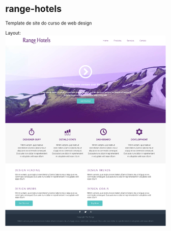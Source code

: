 # range-hotels
 Template de site do curso de web design

Layout:
    <img src="./images/page-screen.png" alt="Página desenvolvida"> 